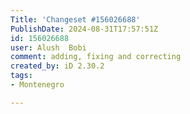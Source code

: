 ```yaml
---
Title: 'Changeset #156026688'
PublishDate: 2024-08-31T17:57:51Z
id: 156026688
user: Alush  Bobi
comment: adding, fixing and correcting
created_by: iD 2.30.2
tags:
- Montenegro

---
```

